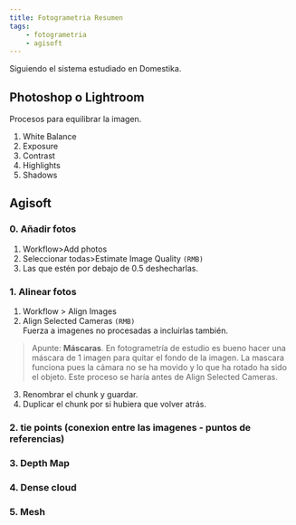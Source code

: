 ```yaml
---
title: Fotogrametria Resumen
tags:
    - fotogrametria
    - agisoft 
---
```

Siguiendo el sistema estudiado en Domestika.  
## Photoshop o Lightroom  
Procesos para equilibrar la imagen.  
1. White Balance   
2. Exposure  
3. Contrast  
4. Highlights  
5. Shadows    

## Agisoft  
### 0. Añadir fotos  
1. Workflow>Add photos  
2. Seleccionar todas>Estimate Image Quality `(RMB)`    
3. Las que estén por debajo de 0.5 deshecharlas.  

### 1. Alinear fotos  
1. Workflow > Align Images  
2. Align Selected Cameras `(RMB)`   
Fuerza a imagenes no procesadas a incluirlas también.  
> Apunte: **Máscaras**. En fotogrametría de estudio es bueno hacer una máscara de 1 imagen para quitar el fondo de la imagen. La mascara funciona pues la cámara no se ha movido y lo que ha rotado ha sido el objeto.
Este proceso se haría antes de Align Selected Cameras. 
  
3. Renombrar el chunk y guardar.  
4. Duplicar el chunk por si hubiera que volver atrás.  

### 2. tie points (conexion entre las imagenes - puntos de referencias)
### 3. Depth Map
### 4. Dense cloud
### 5. Mesh 